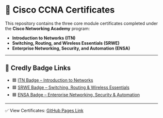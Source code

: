 # 📜 Cisco CCNA Certificates

This repository contains the three core module certificates completed under the **Cisco Networking Academy** program:

- **Introduction to Networks (ITN)**
- **Switching, Routing, and Wireless Essentials (SRWE)**
- **Enterprise Networking, Security, and Automation (ENSA)**

---

## 🔗 Credly Badge Links

- 🟦 [ITN Badge – Introduction to Networks](https://www.credly.com/badges/c5c887b3-eeda-4ade-9324-f318053c6251/public_url)  
- 🟦 [SRWE Badge – Switching, Routing & Wireless Essentials](https://www.credly.com/badges/f96ca54c-cbb0-4a23-aa33-5770e9872760/public_url)  
- 🟦 [ENSA Badge – Enterprise Networking, Security & Automation](https://www.credly.com/badges/e212114b-2200-4cef-9e63-421850849340/public_url)

---

✅ View Certificates: [GitHub Pages Link](https://github.com/AniketS207/CCNA_Certifications_2025)  
